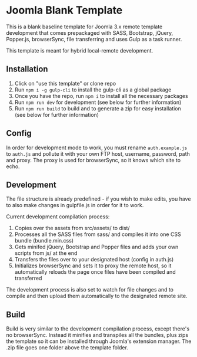 # Joomla Blank Template

This is a blank baseline template for Joomla 3.x remote template development that comes prepackaged with SASS, Bootstrap, jQuery, Popper.js, browserSync, file transferring and uses Gulp as a task runner.

This template is meant for hybrid local-remote development.

## Installation

1. Click on "use this template" or clone repo
2. Run `npm i -g gulp-cli` to install the gulp-cli as a global package
3. Once you have the repo, run `npm i` to install all the necessary packages
4. Run `npm run dev` for development (see below for further information)
5. Run `npm run build` to build and to generate a zip for easy installation (see below for further information)

## Config

In order for development mode to work, you must rename `auth.example.js` to `auth.js` and pollute it with your own FTP host, username, password, path and proxy. The proxy is used for browserSync, so it knows which site to echo.

## Development

The file structure is already predefined - if you wish to make edits, you have to also make changes in gulpfile.js in order for it to work.

Current development compilation process:

1. Copies over the assets from src/assets/ to dist/
2. Processes all the SASS files from sass/ and compiles it into one CSS bundle (bundle.min.css)
3. Gets minifed jQuery, Bootstrap and Popper files and adds your own scripts from js/ at the end
4. Transfers the files over to your designated host (config in auth.js)
5. Initializes browserSync and sets it to proxy the remote host, so it automatically reloads the page once files have been compiled and transferred

The development process is also set to watch for file changes and to compile and then upload them automatically to the designated remote site.

## Build

Build is very similar to the development compilation process, except there's no browserSync. Instead it minifies and transpiles all the bundles, plus zips the template so it can be installed through Joomla's extension manager. The .zip file goes one folder above the template folder.
